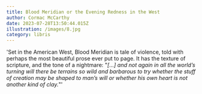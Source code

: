 ```yaml
---
title: Blood Meridian or the Evening Redness in the West
author: Cormac McCarthy 
date: 2023-07-28T13:50:44.015Z
illustration: /images/8.jpg
category: libris
---
```

'Set in the American West, Blood Meridian is tale of violence, told with perhaps the most beautiful prose ever put to page. It has the texture of scripture, and the tone of a nightmare:
"*[...] and not again in all the world’s turning will there be terrains so wild and barbarous to try whether the stuff of creation may be shaped to man’s will or whether his own heart is not another kind of clay.*"'
